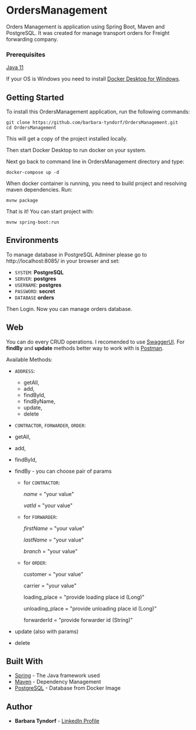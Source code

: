 # OrdersManagement

Orders Management is application using Spring Boot, Maven and PostgreSQL. It was created for manage transport orders for Freight forwarding company.

### Prerequisites

[Java 11](https://adoptopenjdk.net/)

If your OS is Windows you need to install [Docker Desktop for Windows](https://docs.docker.com/docker-for-windows/install-windows-home/).


## Getting Started

To install this OrdersManagement application, run the following commands:

```
git clone https://github.com/barbara-tyndorf/OrdersManagement.git
cd OrdersManagement
```

This will get a copy of the project installed locally.

Then start Docker Desktop to run docker on your system.

Next go back to command line in OrdersManagement directory and type:

```
docker-compose up -d
```

When docker container is running, you need to build project and resolving maven dependencies. Run:

```
mvnw package
```

That is it! You can start project with:

```
mvnw spring-boot:run
```

## Environments

To manage database in PostgreSQL Adminer please go to http://localhost:8085/ in your browser and set:

- `SYSTEM`: **PostgreSQL**
- `SERVER`: **postgres**
- `USERNAME`: **postgres**
- `PASSWORD`: **secret**
- `DATABASE` **orders**

Then Login. Now you can manage orders database.

## Web

You can do every CRUD operations. I recomended to use [SwaggerUI](http://localhost:8080/swagger-ui.html#/).
For **findBy** and **update** methods better way to work with is  [Postman](https://www.postman.com/downloads/).

Available Methods:

- `ADDRESS`:

  - getAll,
  - add,
  - findById,
  - findByName,
  - update,
  - delete

-  `CONTRACTOR`, `FORWARDER`, `ORDER`:

  - getAll,

  - add,

  - findById,

  - findBy - you can choose pair of params

    - for `CONTRACTOR`:

      *name* = "your value"

      *vatId* = "your value"

    - for `FORWARDER`:

      *firstName* = "your value" 

      *lastName* = "your value"

      *branch* = "your value"

    - for `ORDER`:

      customer = "your value" 

      carrier = "your value"

      loading_place = "provide loading place id (Long)"

      unloading_place = "provide unloading place id (Long)"

      forwarderId = "provide forwarder id (String)"

  - update (also with params)

  - delete

## Built With

- [Spring](https://start.spring.io/) - The Java framework used
- [Maven](https://maven.apache.org/) - Dependency Management
- [PostgreSQL](https://hub.docker.com/_/postgres) - Database from Docker Image

## Author

- **Barbara Tyndorf** - [LinkedIn Profile](https://www.linkedin.com/in/barbara-tyndorf/)
